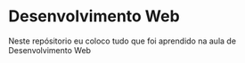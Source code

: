 # Desenvolvimento Web
Neste repósitorio eu coloco tudo que foi aprendido na aula de Desenvolvimento Web
